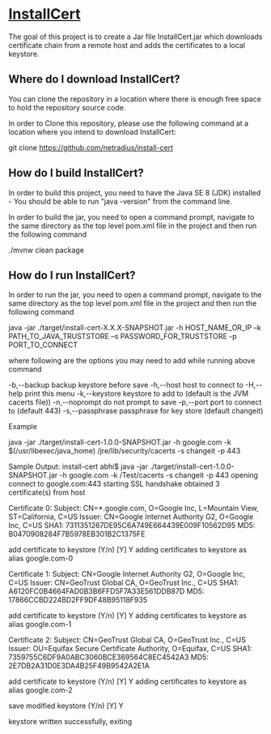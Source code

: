 [InstallCert](https://www.netradius.com/)
==============================================

The goal of this project is to create a Jar file InstallCert.jar which downloads certificate chain from a remote host
and adds the certificates to a local keystore.

## Where do I download InstallCert?
You can clone the repository in a location where there is enough free space to hold the repository source code.

In order to Clone this repository, please use the following command at a location where you intend to download 
InstallCert:

git clone https://github.com/netradius/install-cert


## How do I build InstallCert?
In order to build this project, you need to have the Java SE 8 (JDK) installed - You should be able to run "java 
-version" from the command line.

In order to build the jar, you need to open a command prompt, navigate to the same directory as the top level pom.xml 
file in the project and then run the following command

./mvnw clean package

## How do I run InstallCert?
In order to run the jar, you need to open a command prompt, navigate to the same directory as the top level pom.xml 
file in the project and then run the following command

java -jar ./target/install-cert-X.X.X-SNAPSHOT.jar -h HOST_NAME_OR_IP –k PATH_TO_JAVA_TRUSTSTORE –s 
PASSWORD_FOR_TRUSTSTORE -p PORT_TO_CONNECT


where following are the options you may need to add while running above command

-b,--backup                    backup keystore before save
-h,--host <host>               host to connect to
-H,--help                      print this menu
-k,--keystore <keystore>       keystore to add to (default is the JVM
                                cacerts file))
-n,--noprompt                  do not prompt to save
-p,--port <port>               port to connect to (default 443)
-s,--passphrase <passphrase>   passphrase for key store (default
                                changeit)

Example

java -jar ./target/install-cert-1.0.0-SNAPSHOT.jar -h google.com -k $(/usr/libexec/java_home)
/jre/lib/security/cacerts -s changeit -p 443

Sample Output:
install-cert abhi$ java -jar ./target/install-cert-1.0.0-SNAPSHOT.jar -h google.com -k 
/Test/cacerts -s changeit -p 443
opening connect to google.com:443
starting SSL handshake
obtained 3 certificate(s) from host

Certificate 0:
  Subject: CN=*.google.com, O=Google Inc, L=Mountain View, ST=California, C=US
  Issuer:  CN=Google Internet Authority G2, O=Google Inc, C=US
  SHA1:    7311351267DE95C6A749E664439E009F10562D95
  MD5:     B0470908284F7B5978EB301B2C1375FE

add certificate to keystore (Y/n) [Y]
Y
adding certificates to keystore as alias google.com-0


Certificate 1:
  Subject: CN=Google Internet Authority G2, O=Google Inc, C=US
  Issuer:  CN=GeoTrust Global CA, O=GeoTrust Inc., C=US
  SHA1:    A6120FC0B4664FAD0B3B6FFD5F7A33E561DDB87D
  MD5:     17866CCBD224BD2FF9DF48B95118F935

add certificate to keystore (Y/n) [Y]
Y
adding certificates to keystore as alias google.com-1


Certificate 2:
  Subject: CN=GeoTrust Global CA, O=GeoTrust Inc., C=US
  Issuer:  OU=Equifax Secure Certificate Authority, O=Equifax, C=US
  SHA1:    7359755C6DF9A0ABC3060BCE369564C8EC4542A3
  MD5:     2E7DB2A31D0E3DA4B25F49B9542A2E1A

add certificate to keystore (Y/n) [Y]
Y
adding certificates to keystore as alias google.com-2

save modified keystore (Y/n) [Y]
Y

keystore written successfully, exiting
